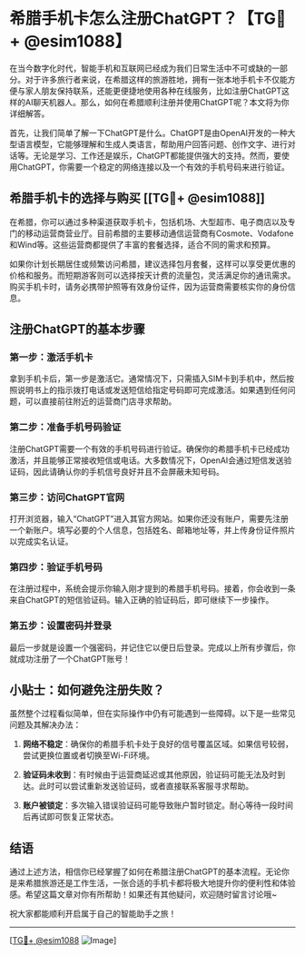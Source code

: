 # 希腊手机卡怎么注册ChatGPT？【TG💪+ @esim1088】

在当今数字化时代，智能手机和互联网已经成为我们日常生活中不可或缺的一部分。对于许多旅行者来说，在希腊这样的旅游胜地，拥有一张本地手机卡不仅能方便与家人朋友保持联系，还能更便捷地使用各种在线服务，比如注册ChatGPT这样的AI聊天机器人。那么，如何在希腊顺利注册并使用ChatGPT呢？本文将为你详细解答。

首先，让我们简单了解一下ChatGPT是什么。ChatGPT是由OpenAI开发的一种大型语言模型，它能够理解和生成人类语言，帮助用户回答问题、创作文字、进行对话等。无论是学习、工作还是娱乐，ChatGPT都能提供强大的支持。然而，要使用ChatGPT，你需要一个稳定的网络连接以及一个有效的手机号码来进行验证。

## 希腊手机卡的选择与购买 [[TG💪+ @esim1088]]

在希腊，你可以通过多种渠道获取手机卡，包括机场、大型超市、电子商店以及专门的移动运营商营业厅。目前希腊的主要移动通信运营商有Cosmote、Vodafone和Wind等。这些运营商都提供了丰富的套餐选择，适合不同的需求和预算。

如果你计划长期居住或频繁访问希腊，建议选择包月套餐，这样可以享受更优惠的价格和服务。而短期游客则可以选择按天计费的流量包，灵活满足你的通讯需求。购买手机卡时，请务必携带护照等有效身份证件，因为运营商需要核实你的身份信息。

## 注册ChatGPT的基本步骤

### 第一步：激活手机卡

拿到手机卡后，第一步是激活它。通常情况下，只需插入SIM卡到手机中，然后按照说明书上的指示拨打电话或发送短信给指定号码即可完成激活。如果遇到任何问题，可以直接前往附近的运营商门店寻求帮助。

### 第二步：准备手机号码验证

注册ChatGPT需要一个有效的手机号码进行验证。确保你的希腊手机卡已经成功激活，并且能够正常接收短信或电话。大多数情况下，OpenAI会通过短信发送验证码，因此请确认你的手机信号良好并且不会屏蔽未知号码。

### 第三步：访问ChatGPT官网

打开浏览器，输入“ChatGPT”进入其官方网站。如果你还没有账户，需要先注册一个新账户。填写必要的个人信息，包括姓名、邮箱地址等，并上传身份证件照片以完成实名认证。

### 第四步：验证手机号码

在注册过程中，系统会提示你输入刚才提到的希腊手机号码。接着，你会收到一条来自ChatGPT的短信验证码。输入正确的验证码后，即可继续下一步操作。

### 第五步：设置密码并登录

最后一步就是设置一个强密码，并记住它以便日后登录。完成以上所有步骤后，你就成功注册了一个ChatGPT账号！

## 小贴士：如何避免注册失败？

虽然整个过程看似简单，但在实际操作中仍有可能遇到一些障碍。以下是一些常见问题及其解决办法：

1. **网络不稳定**：确保你的希腊手机卡处于良好的信号覆盖区域。如果信号较弱，尝试更换位置或者切换至Wi-Fi环境。
   
2. **验证码未收到**：有时候由于运营商延迟或其他原因，验证码可能无法及时到达。此时可以尝试重新发送验证码，或者直接联系客服寻求帮助。

3. **账户被锁定**：多次输入错误验证码可能导致账户暂时锁定。耐心等待一段时间后再试即可恢复正常状态。

## 结语

通过上述方法，相信你已经掌握了如何在希腊注册ChatGPT的基本流程。无论你是来希腊旅游还是工作生活，一张合适的手机卡都将极大地提升你的便利性和体验感。希望这篇文章对你有所帮助！如果还有其他疑问，欢迎随时留言讨论哦~

祝大家都能顺利开启属于自己的智能助手之旅！

---

[[TG💪+ @esim1088](https://t.me/s/esim1088) ![Image](https://i.postimg.cc/4NQfJmqS/Snipaste-2025-05-13-00-14-12.png)]